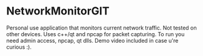 # NetworkMonitorGIT
Personal use application that monitors current network traffic.
Not tested on other devices.
Uses c++/qt and npcap for packet capturing.
To run you need admin access, npcap, qt dlls.
Demo video included in case u're curious :).